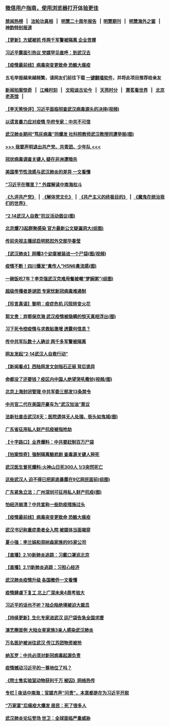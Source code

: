### [微信用户指南，使用浏览器打开体验更佳](https://github.com/gfw-breaker/banned-news1/blob/master/indexes/wechat-guide.md?t=0)
#### [禁闻热榜](热点新闻.md?t=0)  &nbsp;&nbsp;|&nbsp;&nbsp; [法轮功真相](https://github.com/gfw-breaker/truth/blob/master/README.md?t=0) &nbsp;&nbsp;|&nbsp;&nbsp; [明慧二十周年报告](https://github.com/gfw-breaker/mh-reports/blob/master/README.md?t=0) &nbsp;&nbsp;|&nbsp;&nbsp;[明慧期刊](https://github.com/gfw-breaker/mh-qikan) &nbsp;&nbsp;|&nbsp;&nbsp; [明慧海外之窗](https://github.com/gfw-breaker/mh-news/blob/master/README.md?t=0) &nbsp;&nbsp;|&nbsp;&nbsp; [神韵特别报道](https://github.com/gfw-breaker/mh-news/blob/master/shenyun.md?t=0)
#### [ 【更新】方斌被抓 传两千军警被隔离 企业苦撑](https://github.com/gfw-breaker/banned-news/blob/master/pages/nf4514/n11801312.md)
#### [ 习近平露面引热议 党媒罕见直呼：到武汉去](https://github.com/gfw-breaker/banned-news/blob/master/pages/prog1138/a102774283.md)
#### [ 【疫情最前线】病毒突变更致命 恐酿大瘟疫](https://github.com/gfw-breaker/banned-news/blob/master/pages/nf4514/n11859604.md)
#### 五毛举报越来越频繁，请网友们前往下载 [一键翻墙软件](https://github.com/gfw-breaker/ssr-accounts)，并将此项目推荐给亲友
#### [新闻拍案惊奇](https://github.com/gfw-breaker/banned-news1/blob/master/pages/link4.md) &nbsp;&nbsp;|&nbsp;&nbsp; [江峰时刻](https://github.com/gfw-breaker/banned-news1/blob/master/pages/link4.md) &nbsp;&nbsp;|&nbsp;&nbsp; [文昭谈古论今](https://github.com/gfw-breaker/banned-news1/blob/master/pages/link4.md) &nbsp;&nbsp;|&nbsp;&nbsp; [天亮时分](https://github.com/gfw-breaker/banned-news1/blob/master/pages/link4.md) &nbsp;&nbsp;|&nbsp;&nbsp; [萧茗看世界](https://github.com/gfw-breaker/banned-news1/blob/master/pages/link4.md) &nbsp;&nbsp;|&nbsp;&nbsp; [北京老茶馆](https://github.com/gfw-breaker/banned-news1/blob/master/pages/link4.md) &nbsp;&nbsp;|&nbsp;&nbsp; 
#### [ 【李天笑快评】习近平面临彻查武汉病毒源头的决择(视频)](https://github.com/gfw-breaker/banned-news/blob/master/pages/p1/922688.md)
#### [ 以谎言暴力应对疫情 华府专家：中共不可信](https://github.com/gfw-breaker/banned-news/blob/master/pages/nf4514/n11859958.md)
#### [ 武汉肺炎期间“笃灰病毒”同爆发 社科院教师武汉教授同遭举报(图)](https://github.com/gfw-breaker/banned-news/blob/master/pages/p1/922690.md)
#### [>>> 我要声明退出共产党、共青团、少年队 <<<](https://github.com/begood0513/goodnews/blob/master/quit/letter.md) 
#### [ 冠状病毒调查关键人 疑在非洲遭暗杀](https://github.com/gfw-breaker/banned-news/blob/master/pages/nf4514/n11859798.md)
#### [ 美国季节性流感与武汉肺炎的差异 一文看懂](https://github.com/gfw-breaker/banned-news/blob/master/pages/nf4514/n11862428.md)
#### [ “习近平在哪里？” 外媒解读中南海权斗](https://github.com/gfw-breaker/banned-news/blob/master/pages/prog1138/a102773659.md)
#### [《九评共产党》](https://github.com/begood0513/9ping.md/blob/master/README.md) &nbsp;|&nbsp; [《解体党文化》](../../../../jtdwh.md/blob/master/README.md)  &nbsp;|&nbsp; [《共产主义的终极目的》](../../../../gczydzjmd.md/blob/master/README.md) &nbsp;|&nbsp; [《魔鬼在统治我们的世界》](../../../../mgztzwmdsj.md/blob/master/README.md) 
#### [ “2.14武汉人自救”抗议活动倡议(图)](https://github.com/gfw-breaker/banned-news/blob/master/pages/p1/922681.md)
#### [ 北京爆73起群聚感染 官方最新公文疑漏洞大(组图)](https://github.com/gfw-breaker/banned-news/blob/master/pages/p1/922785.md)
#### [ 传前央视主播邱启明怒怼外交部华春莹](https://github.com/gfw-breaker/banned-news/blob/master/pages/nsc413/n11862483.md)
#### [ 【武汉肺炎】网曝3个幼童被装进一个尸袋(图/视频)](https://github.com/gfw-breaker/banned-news/blob/master/pages/p1/922798.md)
#### [ 疫情不断！四川爆发“禽传人”H5N6禽流感(图)](https://github.com/gfw-breaker/banned-news/blob/master/pages/p1/922663.md)
#### [ 一碗饭吃7年？李克强武汉克难用餐被嘲“梦婉粥”(组图)](https://github.com/gfw-breaker/banned-news/blob/master/pages/p1/922650.md)
#### [ 超级传播者是谜团 专家忧新冠病毒难遏制](https://github.com/gfw-breaker/banned-news/blob/master/pages/nf4514/n11859686.md)
#### [ 【珍言真语】黎明：疫症危机 闪现转变火花](https://github.com/gfw-breaker/banned-news/blob/master/pages/nf4514/n11859199.md)
#### [ 郭文贵：弃鄂保京海 武汉疫情被隐瞒的惊天真相浮出(图)](https://github.com/gfw-breaker/banned-news/blob/master/pages/p2/922628.md)
#### [ 习下死令控疫情与求救贴激增 透露何信息？](https://github.com/gfw-breaker/banned-news/blob/master/pages/nsc413/n11862416.md)
#### [ 传中共军队数十人确诊 两千多军警被隔离](https://github.com/gfw-breaker/banned-news/blob/master/pages/nf4514/n11860992.md)
#### [ 网友发起“2·14武汉人自救行动”](https://github.com/gfw-breaker/banned-news/blob/master/pages/nsc413/n11860738.md)
#### [ 【新闻看点】西陆网发文剑指石正丽 背后诡异](https://github.com/gfw-breaker/banned-news/blob/master/pages/nf4514/n11861792.md)
#### [ 命都没了还要钱？疫区内中国人绝望哭吼撒钞(视频/图)](https://github.com/gfw-breaker/banned-news/blob/master/pages/p1/922667.md)
#### [ 北京上海封闭管理 中共军委三部发13条禁令](https://github.com/gfw-breaker/banned-news/blob/master/pages/nsc413/n11859098.md)
#### [ 中共官二代在美国开豪车为“武汉加油”惹议](https://github.com/gfw-breaker/banned-news/blob/master/pages/nsc413/n11859039.md)
#### [ 法新社直击武汉8天：医院遗体无人处理、街头如鬼城(图)](https://github.com/gfw-breaker/banned-news/blob/master/pages/p1/922771.md)
#### [ 广东省征用私人财产抗疫被指抢劫](https://github.com/gfw-breaker/banned-news/blob/master/pages/nsc413/n11860913.md)
#### [ 【十字路口】业界爆料：中共要赶制百万尸袋](https://github.com/gfw-breaker/banned-news/blob/master/pages/nsc413/n11860064.md)
#### [ 【拍案惊奇】强制隔离酿悲剧 查毒源关键人猝死](https://github.com/gfw-breaker/banned-news/blob/master/pages/nf4514/n11857100.md)
#### [ 武汉医生冒死爆料:火神山日死300人 1/3突然死亡](https://github.com/gfw-breaker/banned-news/blob/master/pages/prog204/a102773926.md)
#### [ 这些武汉人 迫不得已把家底暴露在9亿网民面前(组图)](https://github.com/gfw-breaker/banned-news/blob/master/pages/p3/922680.md)
#### [ 广东紧急立法：广州深圳可征用私人财产抗疫(图)](https://github.com/gfw-breaker/banned-news/blob/master/pages/p1/922763.md)
#### [ 怕经济崩溃？中共宣称一些防疫措施过头](https://github.com/gfw-breaker/banned-news/blob/master/pages/nsc413/n11861909.md)
#### [ 【疫情最前线】病毒突变更致命 恐酿大瘟疫](https://github.com/gfw-breaker/banned-news/blob/master/pages/nsc413/n11859604.md)
#### [ 武汉书记称重症患者全入院 被媒体当面揭穿](https://github.com/gfw-breaker/banned-news/blob/master/pages/nsc413/n11859218.md)
#### [ 夏小强：李兰娟和郑树森家族的95家公司](https://github.com/gfw-breaker/banned-news/blob/master/pages/nf4514/n11859600.md)
#### [ 【直播】2.10新肺炎追踪：习戴口罩巡北京](https://github.com/gfw-breaker/banned-news/blob/master/pages/nf4514/n11858548.md)
#### [ 【直播】2.11新肺炎追踪：习担心经济](https://github.com/gfw-breaker/banned-news/blob/master/pages/nf4514/n11861169.md)
#### [ 武汉肺炎疫情升级 各国撤侨一文看懂](https://github.com/gfw-breaker/banned-news/blob/master/pages/nf4514/n11859313.md)
#### [ 疫情肆虐下复工 北上广深未来4周考验大](https://github.com/gfw-breaker/banned-news/blob/master/pages/nf4514/n11859066.md)
#### [ 习近平的话也不听？陆企陷绝境被迫大裁员](https://github.com/gfw-breaker/banned-news/blob/master/pages/prog204/a102774570.md)
#### [ 【持续更新】生化专家进武汉 运尸袋告急全国求援](https://github.com/gfw-breaker/banned-news/blob/master/pages/prog204/a102757185.md)
#### [ 演艺圈首例 大陆女星家族3亲人感染武汉肺炎](https://github.com/gfw-breaker/banned-news/blob/master/pages/nsc413/n11861754.md)
#### [ 万名医护被派往武汉 传江苏团物资被抢](https://github.com/gfw-breaker/banned-news/blob/master/pages/nsc413/n11859585.md)
#### [ 纳瓦罗：中共必须对新冠病毒起源负责](https://github.com/gfw-breaker/banned-news/blob/master/pages/nf4514/n11861810.md)
#### [ 疫情撼动习近平的一尊地位了吗？](https://github.com/gfw-breaker/banned-news/blob/master/pages/yataibaodao/hc-02102020104657.md)
#### [ 《院士售实验室动物获利千万 被囚》网络热传](https://github.com/gfw-breaker/banned-news/blob/master/pages/nsc413/n11859316.md)
#### [ 专栏 | 夜话中南海：官媒齐声“问责”，本意都是在为习近平开脱](https://github.com/gfw-breaker/banned-news/blob/master/pages/yehuazhongnanhai/gx-02102020134625.md)
#### [ “万家宴”后瘟疫大爆发 居民：死了很多人](https://github.com/gfw-breaker/banned-news/blob/master/pages/nsc413/n11862088.md)
#### [ 武汉肺炎论坛登场 世卫：全球面临严重威胁](https://github.com/gfw-breaker/banned-news/blob/master/pages/nsc413/n11860999.md)
